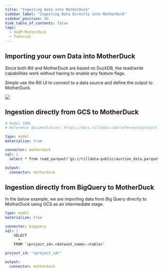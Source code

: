 ```yaml
---
title: "Ingesting Data into MotherDuck"
sidebar_label: "Ingesting Data Directly into MotherDuck"
sidebar_position: 40
hide_table_of_contents: false
tags:
  - OLAP:MotherDuck
  - Tutorial
---
```


## Importing your own Data into MotherDuck 



Since both Rill and MotherDuck are based on DuckDB, the read/write capabilities work without having to enable any feature flags.

Simple use the Rill UI to connect to a data source and define the output to MotherDuck.

<img src = '/img/build/connect/sources.png' class='rounded-gif' />
<br />


## Ingestion directly from GCS to MotherDuck


```yaml
# Model YAML
# Reference documentation: https://docs.rilldata.com/reference/project-files/advanced-models

type: model
materialize: true

connector: motherduck
sql: |
  select * from read_parquet('gs://rilldata-public/auction_data.parquet')

output:
  connector: motherduck
```

## Ingestion directly from BigQuery to MotherDuck

In the below example, we are importing data from Big Query directly to MotherDuck using GCS as an intermediate stage.


```yaml
type: model
materialize: true 

connector: bigquery
sql: |
    SELECT
      *
    FROM `<project_id>.<dataset_name>.<table>`

project_id: "<project_id>"

output:
  connector: motherduck
```
